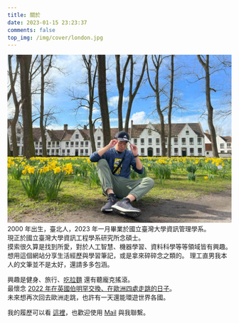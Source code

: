 ```yaml
---
title: 關於
date: 2023-01-15 23:23:37
comments: false
top_img: /img/cover/london.jpg
---
```

![2022/03/13 攝於比利時布魯日](/img/me/brugge.jpg)
2000 年出生，臺北人，2023 年一月畢業於國立臺灣大學資訊管理學系。  
現正於國立臺灣大學資訊工程學系研究所念碩士。  
摸索很久算是找到所愛，對於人工智慧、機器學習、資料科學等等領域皆有興趣。  
想用這個網站分享生活經歷與學習筆記，或是拿來碎碎念之類的。
理工直男我本人的文筆並不是太好，還請多多包涵。

興趣是健身、旅行、[吃拉麵](https://www.instagram.com/jacklovesramen/) 還有聽龐克搖滾。  
最懷念 [2022 年在英國伯明罕交換、在歐洲四處走跳的日子](https://drive.google.com/file/d/14SxoAykrN-P9K9EWbZMy3JPj-MPAvaqB/view?usp=sharing)。  
未來想再次回去歐洲走跳，也許有一天還能環遊世界各國。  

我的履歷可以看 [這裡](https://docs.google.com/document/d/1y3-RGskAtDnl6C83Bwbq_pf8jhSI5daDFfzD9RlFZ50/edit)，也歡迎使用 [Mail](mailto:a0930522803@gmail.com) 與我聯繫。